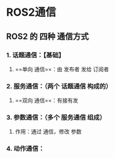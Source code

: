 # ROS2通信
## ROS2 的 四种 通信方式
### 1. 话题通信：【基础】
1. ==单向 通信==：由 发布者 发给 订阅者

### 2. 服务通信：（两个 话题通信 构成的）
1. ==双向 通信==：有接有发

### 3. 参数通信：（多个 服务通信 组成）
1. 作用：通过 通信，修改 参数

### 4. 动作通信：